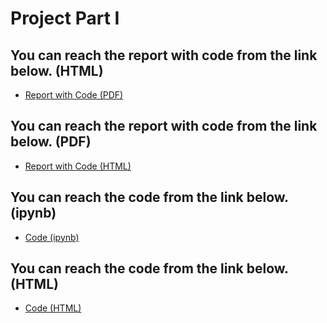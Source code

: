 

# Project Part I
## You can reach the report with code from the link below. (HTML)
* [Report with Code (PDF) ](https://bu-ie-423.github.io/fall-23-AltayBasaran/Part1.html)

## You can reach the report with code from the link below. (PDF)
* [Report with Code (HTML) ](https://bu-ie-423.github.io/fall-23-AltayBasaran/Part1.html)
  
## You can reach the code from the link below. (ipynb)
* [Code (ipynb) ](https://bu-ie-423.github.io/fall-23-AltayBasaran/423_proje.ipynb)

## You can reach the code from the link below. (HTML)
* [Code (HTML) ](https://bu-ie-423.github.io/fall-23-AltayBasaran/423_proje.html)
